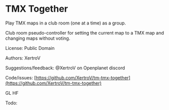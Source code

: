 # TMX Together

Play TMX maps in a club room (one at a time) as a group.

Club room pseudo-controller for setting the current map to a TMX map and changing maps without voting.

License: Public Domain

Authors: XertroV

Suggestions/feedback: @XertroV on Openplanet discord

Code/issues: [https://github.com/XertroV/tm-tmx-together](https://github.com/XertroV/tm-tmx-together)

GL HF


Todo:
